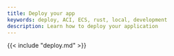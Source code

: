 ```yaml
---
title: Deploy your app
keywords: deploy, ACI, ECS, rust, local, development
description: Learn how to deploy your application
---
```


{{< include "deploy.md" >}}
